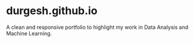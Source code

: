 # durgesh.github.io
A clean and responsive portfolio to highlight my work in Data Analysis and Machine Learning.
